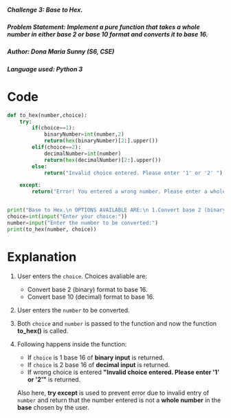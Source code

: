 ##### Challenge 3: Base to Hex.
##### Problem Statement: Implement a pure function that takes a whole number in either base 2 or base 10 format and converts it to base 16.
##### Author: Dona Maria Sunny (S6, CSE)
##### Language used: Python 3
# Code
```python
def to_hex(number,choice):
    try:
        if(choice==1):
            binaryNumber=int(number,2)
            return(hex(binaryNumber)[2:].upper())
        elif(choice==2):
            decimalNumber=int(number)
            return(hex(decimalNumber)[2:].upper())
        else:
            return("Invalid choice entered. Please enter '1' or '2' ")

    except:
        return("Error! You entered a wrong number. Please enter a whole number in base 2 or 10.")


print("Base to Hex.\n OPTIONS AVAILABLE ARE:\n 1.Convert base 2 (binary) format to base 16. \n 2.Convert base 10 (decimal) format to base 16.")
choice=int(input("Enter your choice:"))
number=input("Enter the number to be converted:")
print(to_hex(number, choice))

```
# Explanation
1. User enters the ```choice```. Choices avaliable are:
   * Convert base 2 (binary) format to base 16.
   * Convert base 10 (decimal) format to base 16.
2. User enters the ```number``` to be converted.
3. Both  ```choice``` and ```number``` is passed to the function and now the function **to_hex()** is called. 
4. Following happens inside the function:
   * If ```choice``` is 1 base 16 of **binary input** is returned.
   * If ```choice``` is 2 base 16 of **decimal input** is returned.
   * If wrong choice is entered **"Invalid choice entered. Please enter '1' or '2'"** is returned.
   
   Also here, **try except** is used to prevent error due to invalid entry of ```number``` and return that the number entered is not a **whole number** in the **base** chosen    by the user.
